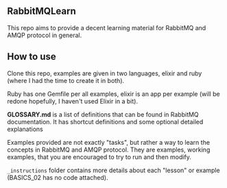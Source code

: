 ## RabbitMQLearn

This repo aims to provide a decent learning material for RabbitMQ and AMQP protocol in general.

## How to use

Clone this repo, examples are given in two languages, elixir and ruby (where I had the time to create it in both).

Ruby has one Gemfile per all examples, elixir is an app per example (will be redone hopefully, I haven't used Elixir in a bit).

**GLOSSARY.md** is a list of definitions that can be found in RabbitMQ documentation. It has shortcut definitions and some optional detailed explanations

Examples provided are not exactly "tasks", but rather a way to learn the concepts in RabbitMQ and AMQP protocol. They are examples, working examples, that you are encouraged to try to run and then modify.

`_instructions` folder contains more details about each "lesson" or example (BASICS_02 has no code attached).

